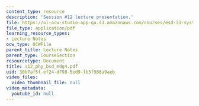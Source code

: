```yaml
---
content_type: resource
description: 'Session #12 lecture presentation.'
file: https://ol-ocw-studio-app-qa.s3.amazonaws.com/courses/esd-33-systems-engineering-summer-2004/30b7af5fef24d7985ed9fb5f986a9aeb_s12_phy_bsd_mdg4.pdf
file_type: application/pdf
learning_resource_types:
- Lecture Notes
ocw_type: OCWFile
parent_title: Lecture Notes
parent_type: CourseSection
resourcetype: Document
title: s12_phy_bsd_mdg4.pdf
uid: 30b7af5f-ef24-d798-5ed9-fb5f986a9aeb
video_files:
  video_thumbnail_file: null
video_metadata:
  youtube_id: null
---
```

